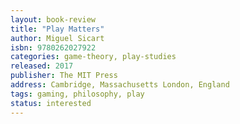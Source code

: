 ```yaml
---
layout: book-review
title: "Play Matters"
author: Miguel Sicart
isbn: 9780262027922
categories: game-theory, play-studies
released: 2017
publisher: The MIT Press
address: Cambridge, Massachusetts London, England
tags: gaming, philosophy, play
status: interested
---
```

